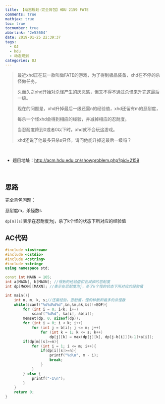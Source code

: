 ```yaml
---
title: 【动态规划-完全背包】HDU 2159 FATE
comments: true
mathjax: true
toc: true
tocnumber: true
abbrlink: '2e53604'
date: 2019-01-25 22:39:37
tags:
  - OJ
  - hdu
  - 动态规划
categories: OJ
---
```


> 最近xhd正在玩一款叫做FATE的游戏，为了得到极品装备，xhd在不停的杀怪做任务。
>
> 久而久之xhd开始对杀怪产生的厌恶感，但又不得不通过杀怪来升完这最后一级。
>
> 现在的问题是，xhd升掉最后一级还需n的经验值，xhd还留有m的忍耐度，
>
> 每杀一个怪xhd会得到相应的经验，并减掉相应的忍耐度。
>
> 当忍耐度降到0或者0以下时，xhd就不会玩这游戏。
>
> xhd还说了他最多只杀s只怪。请问他能升掉这最后一级吗？

<!-- more -->

​         

- 题目地址：http://acm.hdu.edu.cn/showproblem.php?pid=2159

​         

## 思路

完全背包问题：

忍耐度m，杀怪数s

`dp[m][s]`表示在忍耐度为j，杀了k个怪的状态下所对应的经验值



## AC代码

```c++
#include <iostream>
#include <cstdio>
#include <cstring>
#include <string>
using namespace std;

const int MAXN = 105;
int a[MAXN], b[MAXN]; //得到的经验值和会减掉的忍耐度
int dp[MAXN][MAXN]; //表示在忍耐度为j，杀了k个怪的状态下所对应的经验值

int main(){
    int n, m, k, s;//还需经验，忍耐度，怪的种数和最多的杀怪数
    while(scanf("%d%d%d%d",&n,&m,&k,&s)!=EOF){
        for (int i = 0; i<k; i++)
            scanf("%d%d", &a[i], &b[i]);
        memset(dp, 0, sizeof(dp));
        for (int i = 0; i < k; i++)
            for (int j = b[i]; j <= m; j++)
                for (int k = 1; k <= s; k++)
                    dp[j][k] = max(dp[j][k], dp[j-b[i]][k-1]+a[i]);
        if(dp[m][s]>=n){
            for (int i = 1; i <= m; i++){
                if(dp[i][s]>=n){
                    printf("%d\n", m - i);
                    break;
                }
            }
        } else {
            printf("-1\n");
        }
    }
    return 0;
}
```

